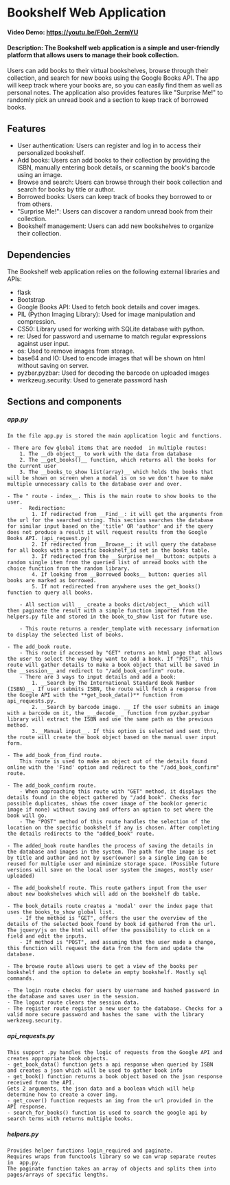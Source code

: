# Bookshelf Web Application

#### Video Demo: <https://youtu.be/F0oh_2ermYU>

#### Description: The Bookshelf web application is a simple and user-friendly platform that allows users to manage their book collection.

Users can add books to their virtual bookshelves, browse through their collection, and search for new books using the Google Books API. The app will keep track where your books are, so you can easily find them as well as personal notes. The application also provides features like "Surprise Me!" to randomly pick an unread book and a section to keep track of borrowed books.

## Features

- User authentication: Users can register and log in to access their personalized bookshelf.
- Add books: Users can add books to their collection by providing the ISBN, manually entering book details, or scanning the book's barcode using an image.
- Browse and search: Users can browse through their book collection and search for books by title or author.
- Borrowed books: Users can keep track of books they borrowed to or from others.
- "Surprise Me!": Users can discover a random unread book from their collection.
- Bookshelf management: Users can add new bookshelves to organize their collection.

## Dependencies

The Bookshelf web application relies on the following external libraries and APIs:

- flask
- Bootstrap
- Google Books API: Used to fetch book details and cover images.
- PIL (Python Imaging Library): Used for image manipulation and compression.
- CS50: Library used for working with SQLite database with python.
- re: Used for password and username to match regular expressions against user input.
- os: Used to remove images from storage.
- base64 and IO: Used to encode images that will be shown on html without saving on server.
- pyzbar.pyzbar: Used for decoding the barcode on uploaded images
- werkzeug.security: Used to generate password hash

## Sections and components

##### app.py

    In the file app.py is stored the main application logic and functions.

    - There are few global items that are needed  in multiple routes:
        1. The __db object__ to work with the data from database
        2. The __get_books()__ function, which returns all the books for the current user
        3. The __books_to_show list(array)__ which holds the books that will be shown on screen when a modal is on so we don't have to make multiple unnecessary calls to the database over and over.

    - The " route - index__. This is the main route to show books to the user.
        -  Redirection:
            1. If redirected from __Find__: it will get the arguments from the url for the searched string. This section searches the database for similar input based on the 'title' OR 'author' and if the query does not produce a result it will request results from the Google Books API. (api_request.py)
            2. If redirected from __Browse__: it will query the database for all books with a specific bookshelf_id set in the books table.
            3. If redirected from the __Surprise me!__ button: outputs a random single item from the queried list of unread books with the choice function from the random library.
            4. If looking from __Borrowed books__ button: queries all books are marked as borrowed.
            5. If not redirected from anywhere uses the get_books() function to query all books.

        - All section will _ _create a books dict/object_ _ which will then paginate the result with a simple function imported from the helpers.py file and stored in the book_to_show list for future use.

        - This route returns a render_template with necessary information to display the selected list of books.
    
    - The add_book route.
        - This route if accessed by "GET" returns an html page that allows the user to select the way they want to add a book. If "POST", this route will gather details to make a book object that will be saved in the __session__ and redirect to "/add_book_confirm" route.
        - There are 3 ways to input details and add a book:
            1. __Search by The International Standard Book Number (ISBN)__. If user submits ISBN, the route will fetch a response from the Google API with the **get_book_data()** function from api_requests.py.
            2. __Search by barcode image. __ If the user submits an image with a barcode on it, the _ _decode_ _ function from pyzbar.pyzbar library will extract the ISBN and use the same path as the previous method.
            3.__Manual input__. If this option is selected and sent thru, the route will create the book object based on the manual user input form.

    - The add_book_from_find route. 
        This route is used to make an object out of the details found online with the 'Find' option and redirect to the "/add_book_confirm" route.

    - The add_book_confirm route. 
        - When approaching this route with "GET" method, it displays the details found in the object gathered by "/add_book". Checks for possible duplicates, shows the cover image of the book(or generic image if none) without saving and offers an option to set where the book will go.
        - The "POST" method of this route handles the selection of the location on the specific bookshelf if any is chosen. After completing the details redirects to the "added_book" route.

    - The added_book route handles the process of saving the details in the database and images in the system. The path for the image is set by title and author and not by user(owner) so a single img can be reused for multiple user and minimize storage space. (Possible future versions will save on the local user system the images, mostly user uploaded)

    - The add_bookshelf route. This route gathers input from the user about new bookshelves which will add on the bookshelf db table.

    - The book_details route creates a 'modal' over the index page that uses the books_to_show global list.
        - If the method is "GET", offers the user the overview of the details of the selected book found by book id gathered from the url. The jquery/js on the html will offer the possibility to click on a field and edit the inputs.
        - If method is "POST", and assuming that the user made a change, this function will request the data from the form and update the database.

    - The browse route allows users to get a view of the books per bookshelf and the option to delete an empty bookshelf. Mostly sql commands.

    - The login route checks for users by username and hashed password in the database and saves user in the session.
    - The logout route clears the session data.
    - The register route register a new user to the database. Checks for a valid more secure password and hashes the same  with the library werkzeug.security.

##### api_requests.py 
    This support .py handles the logic of requests from the Google API and creates appropriate book objects.
    - get_book_data() function gets a api response when queried by ISBN and creates a json which will be used to gather book info
    - get_book() function returns a book object based on the json response received from the API. 
    Gets 2 arguments, the json data and a boolean which will help determine how to create a cover img. 
    - get_cover() function requests an img from the url provided in the API response.
    - search_for_books() function is used to search the google api by search terms with returns multiple books.

##### helpers.py 
    Provides helper functions login_required and paginate.
    Requires wraps from functools library so we can wrap separate routes in  app.py.
    The paginate function takes an array of objects and splits them into pages/arrays of specific lengths.
